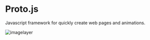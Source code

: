 # Proto.js
Javascript framework for quickly create web pages and animations.

![imagelayer](https://cloud.githubusercontent.com/assets/1908782/6525152/59005374-c402-11e4-865b-f33d21096031.png)

